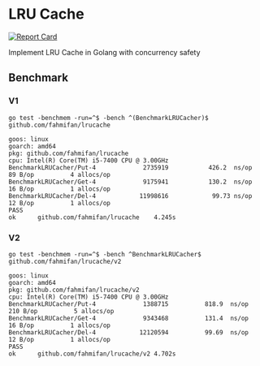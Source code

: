 # LRU Cache

[![Report Card](https://goreportcard.com/badge/github.com/fahmifan/lrucache)](https://goreportcard.com/report/github.com/fahmifan/lrucache)

Implement LRU Cache in Golang with concurrency safety

## Benchmark
### V1

```
go test -benchmem -run=^$ -bench ^(BenchmarkLRUCacher)$ github.com/fahmifan/lrucache

goos: linux
goarch: amd64
pkg: github.com/fahmifan/lrucache
cpu: Intel(R) Core(TM) i5-7400 CPU @ 3.00GHz
BenchmarkLRUCacher/Put-4         	 2735919	       426.2  ns/op	      89 B/op	       4 allocs/op
BenchmarkLRUCacher/Get-4         	 9175941	       130.2  ns/op	      16 B/op	       1 allocs/op
BenchmarkLRUCacher/Del-4         	11998616	        99.73 ns/op	      12 B/op	       1 allocs/op
PASS
ok  	github.com/fahmifan/lrucache	4.245s
```

### V2
```
go test -benchmem -run=^$ -bench ^BenchmarkLRUCacher$ github.com/fahmifan/lrucache/v2

goos: linux
goarch: amd64
pkg: github.com/fahmifan/lrucache/v2
cpu: Intel(R) Core(TM) i5-7400 CPU @ 3.00GHz
BenchmarkLRUCacher/Put-4         	 1388715	      818.9  ns/op	     210 B/op	       5 allocs/op
BenchmarkLRUCacher/Get-4         	 9343468	      131.4  ns/op	      16 B/op	       1 allocs/op
BenchmarkLRUCacher/Del-4         	12120594	      99.69  ns/op	      12 B/op	       1 allocs/op
PASS
ok  	github.com/fahmifan/lrucache/v2	4.702s
```